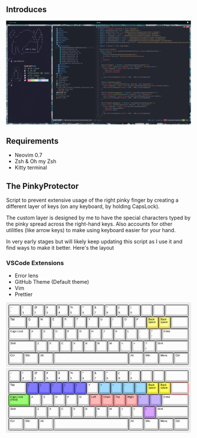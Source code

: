 ## Introduces

![Workspace](images/workspace.png "Workspace")

## Requirements

- Neovim 0.7
- Zsh & Oh my Zsh
- Kitty terminal

## The PinkyProtector
Script to prevent extensive usage of the right pinky finger by creating a different layer of keys (on any keyboard, by holding CapsLock). 

The custom layer is designed by me to have the special characters typed by the pinky spread across the right-hand keys. Also accounts for other utilitles (like arrow keys) to make using keyboard easier for your hand. 

In very early stages but will likely keep updating this script as I use it and find ways to make it better. Here's the layout

### VSCode Extensions
- Error lens
- GitHub Theme (Default theme)
- Vim
- Prettier

![Layout1](images/layout1.png)
![Layout2](images/layout2.png)
